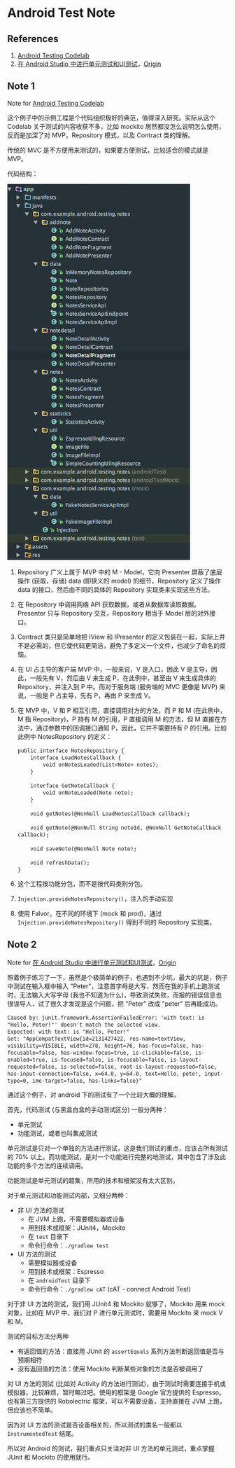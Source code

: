 # Android Test Note

## References

1. [Android Testing Codelab](https://codelabs.developers.google.com/codelabs/android-testing/index.html)
1. [在 Android Studio 中进行单元测试和UI测试](http://www.jianshu.com/p/03118c11c199)，[Origin](https://io2015codelabs.appspot.com/codelabs/android-studio-testing)

## Note 1

Note for [Android Testing Codelab](https://codelabs.developers.google.com/codelabs/android-testing/index.html)

这个例子中的示例工程是个代码组织极好的典范，值得深入研究。实际从这个 Codelab 关于测试的内容收获不多，比如 mockito 居然都没怎么说明怎么使用，反而是加深了对 MVP，Repository 模式，以及 Contract 类的理解。

传统的 MVC 是不方便用来测试的，如果要方便测试，比较适合的模式就是 MVP。

代码结构：

![](./art/android-test-1.png)

1. Repository 广义上属于 MVP 中的 M - Model，它向 Presenter 屏蔽了底层操作 (获取，存储) data (即狭义的 model) 的细节，Repository 定义了操作 data 的接口，然后由不同的具体的 Repository 实现类来实现这些方法。

1. 在 Repository 中调用网络 API 获取数据，或者从数据库读取数据。Presenter 只与 Repository 交互，Repository 相当于 Model 层的对外接口。

1. Contract 类只是简单地把 IView 和 IPresenter 的定义包装在一起，实际上并不是必需的，但它使代码更简洁，避免了多定义一个文件，也减少了命名的烦恼。

1. 在 UI 占主导的客户端 MVP 中，一般来说，V 是入口，因此 V 是主导，因此，一般先有 V，然后由 V 来生成 P，在此例中，甚至由 V 来生成具体的 Repository，并注入到 P 中。而对于服务端 (服务端的 MVC 更像是 MVP) 来说，一般是 P 占主导，先有 P，再由 P 来生成 V。

1. 在 MVP 中，V 和 P 相互引用，直接调用对方的方法，而 P 和 M (在此例中，M 指 Repository)，P 持有 M 的引用，P 直接调用 M 的方法，但 M 直接在方法中，通过参数中的回调接口通知 P，因此，它并不需要持有 P 的引用。比如此例中 NotesRepository 的定义：

       public interface NotesRepository {
           interface LoadNotesCallback {
               void onNotesLoaded(List<Note> notes);
           }

           interface GetNoteCallback {
               void onNoteLoaded(Note note);
           }

           void getNotes(@NonNull LoadNotesCallback callback);

           void getNote(@NonNull String noteId, @NonNull GetNoteCallback callback);

           void saveNote(@NonNull Note note);

           void refreshData();
       }

1. 这个工程按功能分包，而不是按代码类别分包。

1. `Injection.provideNotesRepository()`，注入的手动实现

1. 使用 Falvor，在不同的环境下 (mock 和 prod)，通过 `Injection.provideNotesRepository()` 得到不同的 Repository 实现类。

## Note 2

Note for [在 Android Studio 中进行单元测试和UI测试](http://www.jianshu.com/p/03118c11c199)，[Origin](https://io2015codelabs.appspot.com/codelabs/android-studio-testing)

照着例子练习了一下，虽然是个极简单的例子，也遇到不少坑，最大的坑是，例子中测试在输入框中输入 "Peter"，注意首字母是大写，然而在我的手机上跑测试时，无法输入大写字母 (我也不知道为什么)，导致测试失败，而报的错误信息也很误导人，试了很久才发现是这个问题，把 "Peter" 改成 "peter" 后再能成功。

    Caused by: junit.framework.AssertionFailedError: 'with text: is "Hello, Peter!"' doesn't match the selected view.
    Expected: with text: is "Hello, Peter!"
    Got: "AppCompatTextView{id=2131427422, res-name=textView, visibility=VISIBLE, width=278, height=76, has-focus=false, has-focusable=false, has-window-focus=true, is-clickable=false, is-enabled=true, is-focused=false, is-focusable=false, is-layout-requested=false, is-selected=false, root-is-layout-requested=false, has-input-connection=false, x=64.0, y=64.0, text=Hello, pete!, input-type=0, ime-target=false, has-links=false}"


通过这个例子，对 android 下的测试有了一个比较大概的理解。

首先，代码测试 (与黑盒白盒的手动测试区分) 一般分两种：

- 单元测试
- 功能测试，或者也叫集成测试

单元测试是只对一个单独的方法进行测试，这是我们测试的重点，应该占所有测试的 70% 以上。而功能测试，是对一个功能进行完整的地测试，其中包含了涉及此功能的多个方法的连续调用。

功能测试是单元测试的超集，所用的技术和框架没有太大区别。

对于单元测试和功能测试内部，又细分两种：

- 非 UI 方法的测试
  - 在 JVM 上跑，不需要模拟器或设备
  - 用到技术或框架：JUnit4，Mockito
  - 在 `test` 目录下
  - 命令行命令：`./gradlew test`
- UI 方法的测试
  - 需要模拟器或设备
  - 用到技术或框架：Espresso
  - 在 `androidTest` 目录下
  - 命令行命令：`./gradlew cAT` (cAT - connect Android Test)

对于非 UI 方法的测试，我们用 JUnit4 和 Mockito 就够了，Mockito 用来 mock 对象，比如在 MVP 中，我们对 P 进行单元测试时，需要用 Mockito 来 mock V 和 M。

测试的目标方法分两种

- 有返回值的方法：直接用 JUnit 的 `assertEquals` 系列方法判断返回值是否与预期相符
- 没有返回值的方法：使用 Mockito 判断某些对象的方法是否被调用了

对 UI 方法的测试 (比如对 Activity 的方法进行测试)，由于测试时需要连接手机或模拟器，比较麻烦，暂时略过吧。使用的框架是 Google 官方提供的 Espresso。也有第三方提供的 Robolectric 框架，可以不需要设备，支持直接在 JVM 上跑，但应该也不简单。

因为对 UI 方法的测试是否设备相关的，所以测试的类名一般都以 `InstrumentedTest` 结尾。

所以对 Android 的测试，我们重点只关注对非 UI 方法的单元测试，重点掌握 JUnit 和 Mockito 的使用就行。
